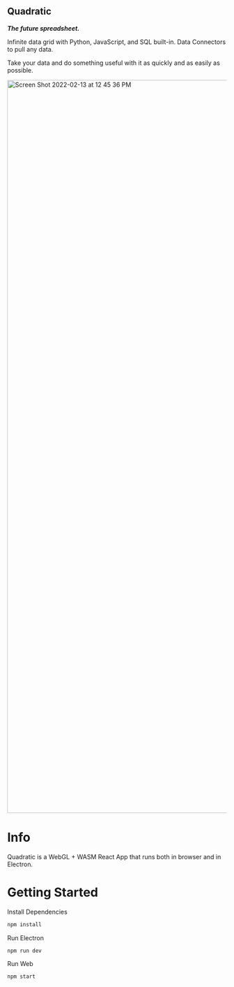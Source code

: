 ## Quadratic

***The future spreadsheet.***

Infinite data grid with Python, JavaScript, and SQL built-in. Data Connectors to pull any data.

Take your data and do something useful with it as quickly and as easily as possible.

<img width="1680" alt="Screen Shot 2022-02-13 at 12 45 36 PM" src="https://user-images.githubusercontent.com/3479421/153772038-08865af4-cdc4-4b56-809a-259a89461595.png">

# Info

Quadratic is a WebGL + WASM React App that runs both in browser and in Electron.

# Getting Started

Install Dependencies
```bash
npm install
```

Run Electron
```bash
npm run dev
```

Run Web
```bash
npm start
```
